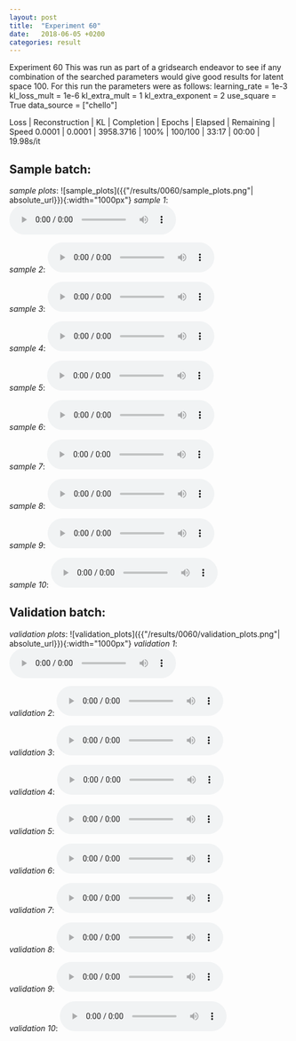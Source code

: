 ```yaml
---
layout: post
title:  "Experiment 60"
date:   2018-06-05 +0200
categories: result
---
```

Experiment 60
This was run as part of a gridsearch endeavor to see if any combination of the searched parameters would give good results for latent space 100.
For this run the parameters were as follows:
learning_rate = 1e-3
kl_loss_mult = 1e-6
kl_extra_mult = 1
kl_extra_exponent = 2
use_square = True
data_source = ["chello"]

Loss | Reconstruction | KL | Completion | Epochs | Elapsed | Remaining | Speed
0.0001 | 0.0001 | 3958.3716 | 100% | 100/100 | 33:17 | 00:00 | 19.98s/it



## **Sample batch**:
_sample plots_:
![sample_plots]({{"/results/0060/sample_plots.png"| absolute_url}}){:width="1000px"}
_sample 1_:
<audio src="/ResultsOverview/results/0060/sample_1.wav" controls preload></audio>

_sample 2_:
<audio src="/ResultsOverview/results/0060/sample_2.wav" controls preload></audio>

_sample 3_:
<audio src="/ResultsOverview/results/0060/sample_3.wav" controls preload></audio>

_sample 4_:
<audio src="/ResultsOverview/results/0060/sample_4.wav" controls preload></audio>

_sample 5_:
<audio src="/ResultsOverview/results/0060/sample_5.wav" controls preload></audio>

_sample 6_:
<audio src="/ResultsOverview/results/0060/sample_6.wav" controls preload></audio>

_sample 7_:
<audio src="/ResultsOverview/results/0060/sample_7.wav" controls preload></audio>

_sample 8_:
<audio src="/ResultsOverview/results/0060/sample_8.wav" controls preload></audio>

_sample 9_:
<audio src="/ResultsOverview/results/0060/sample_9.wav" controls preload></audio>

_sample 10_:
<audio src="/ResultsOverview/results/0060/sample_10.wav" controls preload></audio>

## **Validation batch**:
_validation plots_:
![validation_plots]({{"/results/0060/validation_plots.png"| absolute_url}}){:width="1000px"}
_validation 1_:
<audio src="/ResultsOverview/results/0060/validation_1.wav" controls preload></audio>

_validation 2_:
<audio src="/ResultsOverview/results/0060/validation_2.wav" controls preload></audio>

_validation 3_:
<audio src="/ResultsOverview/results/0060/validation_3.wav" controls preload></audio>

_validation 4_:
<audio src="/ResultsOverview/results/0060/validation_4.wav" controls preload></audio>

_validation 5_:
<audio src="/ResultsOverview/results/0060/validation_5.wav" controls preload></audio>

_validation 6_:
<audio src="/ResultsOverview/results/0060/validation_6.wav" controls preload></audio>

_validation 7_:
<audio src="/ResultsOverview/results/0060/validation_7.wav" controls preload></audio>

_validation 8_:
<audio src="/ResultsOverview/results/0060/validation_8.wav" controls preload></audio>

_validation 9_:
<audio src="/ResultsOverview/results/0060/validation_9.wav" controls preload></audio>

_validation 10_:
<audio src="/ResultsOverview/results/0060/validation_10.wav" controls preload></audio>
